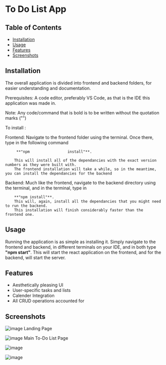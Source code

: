 # To Do List App

## Table of Contents
- [Installation](#installation)
- [Usage](#usage)
- [Features](#features)
- [Screenshots](#screenshots)

## Installation

The overall application is divided into frontend and backend folders, for easier understanding and documentation. 

Prerequisites: A code editor, preferably VS Code, as that is the IDE this application was made in.

Note: Any code/command that is bold is to be written without the quotation marks ("")

To install :
      
   Frontend:
        Navigate to the frontend folder using the terminal. Once there, type in the following command
        
         **"npm                 install"**. 
         
        This will install all of the dependancies with the exact version numbers as they were built with.
        The frontend installation will take a while, so in the meantime, you can install the dependancies for the backend
        
   Backend:
        Much like the frontend, navigate to the backend directory using the terminal, and in the terminal, type in
        
        **"npm install"**.
        This will, again, install all the dependancies that you might need to run the backend.
        This installation will finish considerably faster than the frontend one.
        
## Usage

 Running the application is as simple as installing it. Simply navigate to the frontend and backend, in different terminals on your IDE, and in both type **"npm start"**. This will start the react application on the frontend, and for the backend, will start the server.
 
 ## Features
 
  - Aesthetically pleasing UI
  - User-specific tasks and lists
  - Calender Integration
  - All CRUD operations accounted for

## Screenshots


![image](https://github.com/Wali-Zaidi/CowlarTestSuite/assets/109783661/bc00ad9b-a441-4820-8e79-c295e700a0f2)
Landing Page

![image](https://github.com/Wali-Zaidi/CowlarTestSuite/assets/109783661/90db0133-af0c-49a5-93e4-93ffb5a9b01a)
Main To-Do List Page

![image](https://github.com/Wali-Zaidi/CowlarTestSuite/assets/109783661/c1c6569a-5c8a-4d5e-9da2-fa98bde2ea18)

![image](https://github.com/Wali-Zaidi/CowlarTestSuite/assets/109783661/e806b695-3f92-49ea-ad5b-f153e4acb076)
